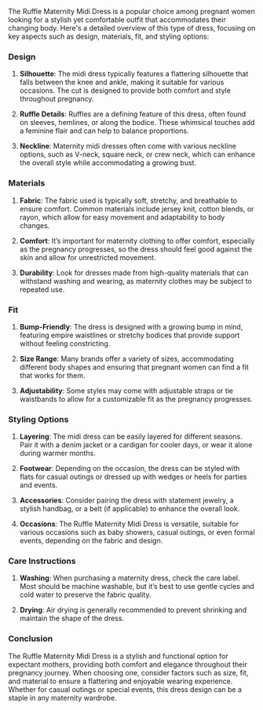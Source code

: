 The Ruffle Maternity Midi Dress is a popular choice among pregnant women looking for a stylish yet comfortable outfit that accommodates their changing body. Here's a detailed overview of this type of dress, focusing on key aspects such as design, materials, fit, and styling options:

### Design

1. **Silhouette**: The midi dress typically features a flattering silhouette that falls between the knee and ankle, making it suitable for various occasions. The cut is designed to provide both comfort and style throughout pregnancy.

2. **Ruffle Details**: Ruffles are a defining feature of this dress, often found on sleeves, hemlines, or along the bodice. These whimsical touches add a feminine flair and can help to balance proportions.

3. **Neckline**: Maternity midi dresses often come with various neckline options, such as V-neck, square neck, or crew neck, which can enhance the overall style while accommodating a growing bust.

### Materials

1. **Fabric**: The fabric used is typically soft, stretchy, and breathable to ensure comfort. Common materials include jersey knit, cotton blends, or rayon, which allow for easy movement and adaptability to body changes.

2. **Comfort**: It’s important for maternity clothing to offer comfort, especially as the pregnancy progresses, so the dress should feel good against the skin and allow for unrestricted movement.

3. **Durability**: Look for dresses made from high-quality materials that can withstand washing and wearing, as maternity clothes may be subject to repeated use.

### Fit

1. **Bump-Friendly**: The dress is designed with a growing bump in mind, featuring empire waistlines or stretchy bodices that provide support without feeling constricting.

2. **Size Range**: Many brands offer a variety of sizes, accommodating different body shapes and ensuring that pregnant women can find a fit that works for them.

3. **Adjustability**: Some styles may come with adjustable straps or tie waistbands to allow for a customizable fit as the pregnancy progresses.

### Styling Options

1. **Layering**: The midi dress can be easily layered for different seasons. Pair it with a denim jacket or a cardigan for cooler days, or wear it alone during warmer months.

2. **Footwear**: Depending on the occasion, the dress can be styled with flats for casual outings or dressed up with wedges or heels for parties and events.

3. **Accessories**: Consider pairing the dress with statement jewelry, a stylish handbag, or a belt (if applicable) to enhance the overall look.

4. **Occasions**: The Ruffle Maternity Midi Dress is versatile, suitable for various occasions such as baby showers, casual outings, or even formal events, depending on the fabric and design.

### Care Instructions

1. **Washing**: When purchasing a maternity dress, check the care label. Most should be machine washable, but it’s best to use gentle cycles and cold water to preserve the fabric quality.

2. **Drying**: Air drying is generally recommended to prevent shrinking and maintain the shape of the dress.

### Conclusion

The Ruffle Maternity Midi Dress is a stylish and functional option for expectant mothers, providing both comfort and elegance throughout their pregnancy journey. When choosing one, consider factors such as size, fit, and material to ensure a flattering and enjoyable wearing experience. Whether for casual outings or special events, this dress design can be a staple in any maternity wardrobe.